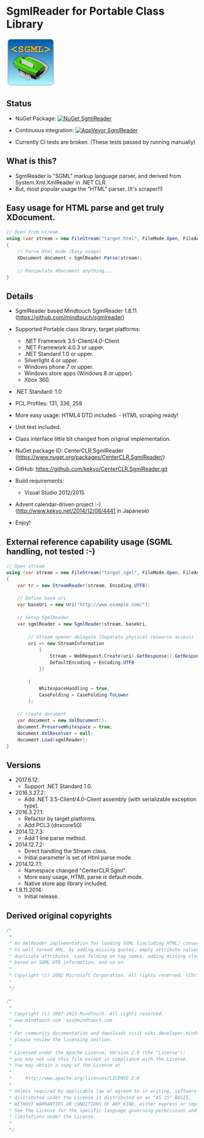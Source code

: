 # SgmlReader for Portable Class Library

![SgmlReader for Portable Class Library](https://raw.githubusercontent.com/kekyo/CenterCLR.SgmlReader/master/CenterCLR.SgmlReader.128.png)

## Status
* NuGet Package: [![NuGet SgmlReader](https://img.shields.io/nuget/v/CenterCLR.SgmlReader.svg?style=flat)](https://www.nuget.org/packages/CenterCLR.SgmlReader)
* Continuous integration: [![AppVeyor SgmlReader](https://img.shields.io/appveyor/ci/kekyo/centerclr-sgmlreader.svg?style=flat)](https://ci.appveyor.com/project/kekyo/centerclr-sgmlreader)

* Currently CI tests are broken. (These tests passed by running manually)

## What is this?

* SgmlReader is "SGML" markup language parser, and derived from System.Xml.XmlReader in .NET CLR.
* But, most popular usage the "HTML" parser. (It's scraper!!)

## Easy usage for HTML parse and get truly XDocument.
``` csharp
// Open from stream
using (var stream = new FileStream("target.html", FileMode.Open, FileAccess.Read, FileShare.Read))
{
    // Parse Html mode (Easy usage)
    XDocument document = SgmlReader.Parse(stream);

    // Manipulate XDocument anything...
}
```

## Details

* SgmlReader based Mindtouch SgmlReader 1.8.11 (https://github.com/mindtouch/sgmlreader)
* Supported Portable class library, target platforms:
  * .NET Framework 3.5-Client/4.0-Client
  * .NET Framework 4.0.3 or upper.
  * .NET Standard 1.0 or upper.
  * Silverlight 4 or upper.
  * Windows phone 7 or upper.
  * Windows store apps (Windows 8 or upper).
  * Xbox 360.

* .NET Standard: 1.0
* PCL Profiles: 131, 336, 259

* More easy usage: HTML4 DTD included. - HTML scraping ready!
* Unit test included.
* Class interface little bit changed from original implementation.

* NuGet package ID: CenterCLR.SgmlReader (https://www.nuget.org/packages/CenterCLR.SgmlReader/)
* GitHub: https://github.com/kekyo/CenterCLR.SgmlReader.git

* Build requirements:
  * Visual Studio 2012/2015

* Advent calendar-driven project :-)  (http://www.kekyo.net/2014/12/08/4441  in Japanese)

* Enjoy!

## External reference capability usage (SGML handling, not tested :-)
``` csharp
// Open stream
using (var stream = new FileStream("target.sgml", FileMode.Open, FileAccess.Read, FileShare.Read))
{
    var tr = new StreamReader(stream, Encoding.UTF8);

    // Define base uri
    var baseUri = new Uri("http://www.example.com/");

    // Setup SgmlReader
    var sgmlReader = new SgmlReader(stream, baseUri,

        // Stream opener delegate (Separate physical resource access)
        uri => new StreamInformation
            {
                Stream = WebRequest.Create(uri).GetResponse().GetResponseStream(),
                DefaultEncoding = Encoding.UTF8
            })

        {
            WhitespaceHandling = true,
            CaseFolding = CaseFolding.ToLower
        };

    // create document
    var document = new XmlDocument();
    document.PreserveWhitespace = true;
    document.XmlResolver = null;
    document.Load(sgmlReader);
}
```

## Versions
* 2017.6.12:
  * Support .NET Standard 1.0.
* 2016.3.27.2:
  * Add .NET 3.5-Client/4.0-Client assembly (with serializable exception type).
* 2016.3.27.1:
  * Refactor by target platforms.
  * Add PCL3 (dnxcore50)
* 2014.12.7.3:
  * Add 1 line parse method.
* 2014.12.7.2:
  * Direct handling the Stream class.
  * Initial parameter is set of Html parse mode.
* 2014.12.7.1:
  * Namespace changed "CenterCLR.Sgml".
  * More easy usage, HTML parse is default mode.
  * Native store app library included.
* 1.8.11.2014:
  * Initial release.

## Derived original copyrights
``` csharp
/*
 * 
 * An XmlReader implementation for loading SGML (including HTML) converting it
 * to well formed XML, by adding missing quotes, empty attribute values, ignoring
 * duplicate attributes, case folding on tag names, adding missing closing tags
 * based on SGML DTD information, and so on.
 *
 * Copyright (c) 2002 Microsoft Corporation. All rights reserved. (Chris Lovett)
 *
 */

/*
 * 
 * Copyright (c) 2007-2013 MindTouch. All rights reserved.
 * www.mindtouch.com  oss@mindtouch.com
 *
 * For community documentation and downloads visit wiki.developer.mindtouch.com;
 * please review the licensing section.
 *
 * Licensed under the Apache License, Version 2.0 (the "License");
 * you may not use this file except in compliance with the License.
 * You may obtain a copy of the License at
 * 
 *     http://www.apache.org/licenses/LICENSE-2.0
 * 
 * Unless required by applicable law or agreed to in writing, software
 * distributed under the License is distributed on an "AS IS" BASIS,
 * WITHOUT WARRANTIES OR CONDITIONS OF ANY KIND, either express or implied.
 * See the License for the specific language governing permissions and
 * limitations under the License.
 *
 */
```
